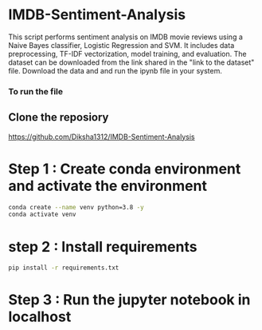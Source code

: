 # IMDB-Sentiment-Analysis

This script performs sentiment analysis on IMDB movie reviews using a Naive Bayes classifier, Logistic Regression and SVM. It includes data preprocessing, TF-IDF vectorization, model training, and evaluation.
The dataset can be downloaded from the link shared in the "link to the dataset" file. Download the data and and run the ipynb file in your system.

### To run the file

## Clone the reposiory
https://github.com/Diksha1312/IMDB-Sentiment-Analysis

# Step 1 : Create conda environment and activate the environment
```bash
conda create --name venv python=3.8 -y
conda activate venv
```
# step 2 : Install requirements
```bash
pip install -r requirements.txt
```

# Step 3 : Run the jupyter notebook in localhost
